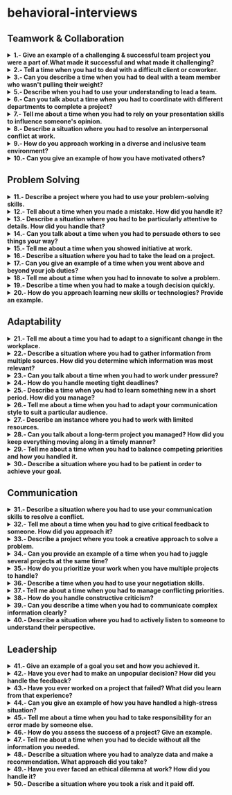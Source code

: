 # behavioral-interviews
## Teamwork & Collaboration 

<details>
<summary><b> 1.- Give an example of a challenging & successful team project you were a part of.What made it successful and what made it challenging?</b></summary>
<ul>
  <li>
    <b>Situation: </b> 
  </li>
  <li>
    <b>Task: </b> 
  </li>
  <li>
    <b>Action: </b> 
  </li>
  <li>
    <b>Result: </b> 
  </li>
</ul>
</details>
<details>
<summary><b> 2.- Tell a time when you had to deal with a difficult client or coworker.</b></summary>
<ul>
  <li>
    <b>Situation: </b> 
  </li>
  <li>
    <b>Task: </b> 
  </li>
  <li>
    <b>Action: </b> 
  </li>
  <li>
    <b>Result: </b> 
  </li>
</ul>
</details>
<details>
<summary><b> 3.- Can you describe a time when you had to deal with a team member who wasn't pulling their weight?</b></summary>
So I actually faced this kind of situation in one of my previous roles. And I can give you my experience. 
So we were working on a project and, we realized that on of other developer, they were not filfilling their commitments towards
the task that they were being assigned to and then that was causing a stain on the existing projec. So that developer was reasonably good
like there were no issues with him, but suddenly he started doing that. OS I reached out to him. I asked him, hey what is the issue? 
Is that something wrong that is going on? Why you are not able to do that? I asked that in a personal meeting and I realized that one of 
very close family members of that particular coworker was actually really sick and was in a very critical condition in the hospital. So that 
coworker was pretty stressed about that situation of that family memeber, maybe, like fighting for the life and death in the hospital and that 
was causing him all sorts of anxiety issues because that family member staying in the hospital the overall responsibilities were way too much
<ul>
  <li>
    <b>Situation: </b> 
  </li>
  <li>
    <b>Task: </b> 
  </li>
  <li>
    <b>Action: </b> 
  </li>
  <li>
    <b>Result: </b> 
  </li>
</ul>
</details>
<details>
<details>
<summary><b> 4.- How do you handle a situation where you disagree with a supervisor?</b></summary>
<ul>
  <li>
    <b>Situation: </b> In my previous role as a technical lead, we were developing a new feature for our primary application. My supervisor wanted to implement a particular approach to the feature that I felt was not optimal for the long-term maintainability and scalability of the system.
  </li>
  <li>
    <b>Task: </b> As the technical lead, it was my responsibility to ensure that the solutions we implemented were not only effective in the short term but also sustainable and efficient in the long run. I needed to address my concerns with my supervisor and propose a better solution without causing any conflict or delay in the project timeline.
  </li>
  <li>
    <b>Action: </b> I first gathered data and examples to support my perspective, including potential issues with the proposed approach and benefits of my suggested solution. I then scheduled a meeting with my supervisor to discuss my concerns. During the meeting, I respectfully outlined my points and presented my evidence. I emphasized the importance of maintainability and scalability, and how my approach would better serve those goals. I also showed that I understood the supervisor’s perspective and was open to finding a compromise.
  </li>
  <li>
    <b>Result: </b> My supervisor appreciated my preparation and the professional way I presented my case. We were able to have an open and constructive discussion. Ultimately, we agreed on a modified approach that incorporated elements from both of our ideas. This resulted in a more robust and maintainable solution that satisfied both immediate project needs and long-term objectives. This experience strengthened my relationship with my supervisor and demonstrated the value of open communication and collaboration in resolving disagreements.
  </li>
</ul>
</details>
<summary><b> 5.- Describe when you had to use your understanding to lead a team.</b></summary>
<ul>
  <li>
    <b>Situation: </b> 
  </li>
  <li>
    <b>Task: </b> 
  </li>
  <li>
    <b>Action: </b> 
  </li>
  <li>
    <b>Result: </b> 
  </li>
</ul>
</details>
<details>
<summary><b> 6.- Can you talk about a time when you had to coordinate with different departments to complete a project?</b></summary>
<ul>
  <li>
    <b>Situation: </b> 
  </li>
  <li>
    <b>Task: </b> 
  </li>
  <li>
    <b>Action: </b> 
  </li>
  <li>
    <b>Result: </b> 
  </li>
</ul>
</details>
<details>
<summary><b> 7.- Tell me about a time when you had to rely on your presentation skills to influence someone's opinion.</b></summary>
<ul>
  <li>
    <b>Situation: </b> 
  </li>
  <li>
    <b>Task: </b> 
  </li>
  <li>
    <b>Action: </b> 
  </li>
  <li>
    <b>Result: </b> 
  </li>
</ul>
</details>
<details>
<summary><b> 8.- Describe a situation where you had to resolve an interpersonal conflict at work.</b></summary>
<ul>
  <li>
    <b>Situation: </b> 
  </li>
  <li>
    <b>Task: </b> 
  </li>
  <li>
    <b>Action: </b> 
  </li>
  <li>
    <b>Result: </b> 
  </li>
</ul>
</details>
<details>
<summary><b> 9.- How do you approach working in a diverse and inclusive team environment?</b></summary>
<ul>
  <li>
    <b>Situation: </b> 
  </li>
  <li>
    <b>Task: </b> 
  </li>
  <li>
    <b>Action: </b> 
  </li>
  <li>
    <b>Result: </b> 
  </li>
</ul>
</details>
<details>
<summary><b> 10.- Can you give an example of how you have motivated others?</b></summary>
<ul>
  <li>
    <b>Situation: </b> 
  </li>
  <li>
    <b>Task: </b> 
  </li>
  <li>
    <b>Action: </b> 
  </li>
  <li>
    <b>Result: </b> 
  </li>
</ul>
</details>

## Problem Solving
<details>
<summary><b> 11.- Describe a project where you had to use your problem-solving skills.</b></summary>
<ul>
  <li>
    <b>Situation: </b> 
  </li>
  <li>
    <b>Task: </b> 
  </li>
  <li>
    <b>Action: </b> 
  </li>
  <li>
    <b>Result: </b> 
  </li>
</ul>
</details>
<details>
<summary><b> 12.- Tell about a time when you made a mistake. How did you handle it?</b></summary>
<ul>
  <li>
    <b>Situation: </b> 
  </li>
  <li>
    <b>Task: </b> 
  </li>
  <li>
    <b>Action: </b> 
  </li>
  <li>
    <b>Result: </b> 
  </li>
</ul>
</details>
<details>
<summary><b> 13.- Describe a situation where you had to be particularly attentive to details. How did you handle that?</b></summary>
<ul>
  <li>
    <b>Situation: </b> 
  </li>
  <li>
    <b>Task: </b> 
  </li>
  <li>
    <b>Action: </b> 
  </li>
  <li>
    <b>Result: </b> 
  </li>
</ul>
</details>
<details>
<summary><b> 14.- Can you talk about a time when you had to persuade others to see things your way?</b></summary>
<ul>
  <li>
    <b>Situation: </b> 
  </li>
  <li>
    <b>Task: </b> 
  </li>
  <li>
    <b>Action: </b> 
  </li>
  <li>
    <b>Result: </b> 
  </li>
</ul>
</details>
<details>
<summary><b> 15.- Tell me about a time when you showed initiative at work.</b></summary>
<ul>
  <li>
    <b>Situation: </b> 
  </li>
  <li>
    <b>Task: </b> 
  </li>
  <li>
    <b>Action: </b> 
  </li>
  <li>
    <b>Result: </b> 
  </li>
</ul>
</details>
<details>
<summary><b> 16.- Describe a situation where you had to take the lead on a project.</b></summary>
<ul>
  <li>
    <b>Situation: </b> 
  </li>
  <li>
    <b>Task: </b> 
  </li>
  <li>
    <b>Action: </b> 
  </li>
  <li>
    <b>Result: </b> 
  </li>
</ul>
</details>
<details>
<summary><b> 17.- Can you give an example of a time when you went above and beyond your job duties?</b></summary>
<ul>
  <li>
    <b>Situation: </b> 
  </li>
  <li>
    <b>Task: </b> 
  </li>
  <li>
    <b>Action: </b> 
  </li>
  <li>
    <b>Result: </b> 
  </li>
</ul>
</details>
<details>
<summary><b> 18.- Tell me about a time when you had to innovate to solve a problem.</b></summary>
<ul>
  <li>
    <b>Situation: </b> 
  </li>
  <li>
    <b>Task: </b> 
  </li>
  <li>
    <b>Action: </b> 
  </li>
  <li>
    <b>Result: </b> 
  </li>
</ul>
</details>
<details>
<summary><b> 19.- Describe a time when you had to make a tough decision quickly.</b></summary>
<ul>
  <li>
    <b>Situation: </b> 
  </li>
  <li>
    <b>Task: </b> 
  </li>
  <li>
    <b>Action: </b> 
  </li>
  <li>
    <b>Result: </b> 
  </li>
</ul>
</details>
<details>
<summary><b> 20.- How do you approach learning new skills or technologies? Provide an example.</b></summary>
<ul>
  <li>
    <b>Situation: </b> 
  </li>
  <li>
    <b>Task: </b> 
  </li>
  <li>
    <b>Action: </b> 
  </li>
  <li>
    <b>Result: </b> 
  </li>
</ul>
</details>

## Adaptability
<details>
<summary><b> 21.- Tell me about a time you had to adapt to a significant change in the workplace.</b></summary>
<ul>
  <li>
    <b>Situation: </b> 
  </li>
  <li>
    <b>Task: </b> 
  </li>
  <li>
    <b>Action: </b> 
  </li>
  <li>
    <b>Result: </b> 
  </li>
</ul>
</details>
<details>
<summary><b> 22.- Describe a situation where you had to gather information from multiple sources. How did you determine which information was most relevant?</b></summary>
<ul>
  <li>
    <b>Situation: </b> 
  </li>
  <li>
    <b>Task: </b> 
  </li>
  <li>
    <b>Action: </b> 
  </li>
  <li>
    <b>Result: </b> 
  </li>
</ul>
</details>
<details>
<summary><b> 23.- Can you talk about a time when you had to work under pressure?</b></summary>
<ul>
  <li>
    <b>Situation: </b> 
  </li>
  <li>
    <b>Task: </b> 
  </li>
  <li>
    <b>Action: </b> 
  </li>
  <li>
    <b>Result: </b> 
  </li>
</ul>
</details>
<details>
<summary><b> 24.- How do you handle meeting tight deadlines?</b></summary>
<ul>
  <li>
    <b>Situation: </b> 
  </li>
  <li>
    <b>Task: </b> 
  </li>
  <li>
    <b>Action: </b> 
  </li>
  <li>
    <b>Result: </b> 
  </li>
</ul>
</details>
<details>
<summary><b> 25.- Describe a time when you had to learn something new in a short period. How did you manage?</b></summary>
<ul>
  <li>
    <b>Situation: </b> 
  </li>
  <li>
    <b>Task: </b> 
  </li>
  <li>
    <b>Action: </b> 
  </li>
  <li>
    <b>Result: </b> 
  </li>
</ul>
</details>
<details>
<summary><b> 26.- Tell me about a time when you had to adapt your communication style to suit a particular audience.</b></summary>
<ul>
  <li>
    <b>Situation: </b> 
  </li>
  <li>
    <b>Task: </b> 
  </li>
  <li>
    <b>Action: </b> 
  </li>
  <li>
    <b>Result: </b> 
  </li>
</ul>
</details>
<details>
<summary><b> 27.- Describe an instance where you had to work with limited resources.</b></summary>
<ul>
  <li>
    <b>Situation: </b> 
  </li>
  <li>
    <b>Task: </b> 
  </li>
  <li>
    <b>Action: </b> 
  </li>
  <li>
    <b>Result: </b> 
  </li>
</ul>
</details>
<details>
<summary><b> 28.- Can you talk about a long-term project you managed? How did you keep everything moving along in a timely manner?</b></summary>
<ul>
  <li>
    <b>Situation: </b> 
  </li>
  <li>
    <b>Task: </b> 
  </li>
  <li>
    <b>Action: </b> 
  </li>
  <li>
    <b>Result: </b> 
  </li>
</ul>
</details>
<details>
<summary><b> 29.- Tell me about a time when you had to balance competing priorities and how you handled it.</b></summary>
<ul>
  <li>
    <b>Situation: </b> 
  </li>
  <li>
    <b>Task: </b> 
  </li>
  <li>
    <b>Action: </b> 
  </li>
  <li>
    <b>Result: </b> 
  </li>
</ul>
</details>
<details>
<summary><b> 30.- Describe a situation where you had to be patient in order to achieve your goal.</b></summary>
<ul>
  <li>
    <b>Situation: </b> 
  </li>
  <li>
    <b>Task: </b> 
  </li>
  <li>
    <b>Action: </b> 
  </li>
  <li>
    <b>Result: </b> 
  </li>
</ul>
</details>

## Communication
<details>
<summary><b> 31.- Describe a situation where you had to use your communication skills to resolve a conflict.</b></summary>
<ul>
  <li>
    <b>Situation: </b> 
  </li>
  <li>
    <b>Task: </b> 
  </li>
  <li>
    <b>Action: </b> 
  </li>
  <li>
    <b>Result: </b> 
  </li>
</ul>
</details>
<details>
<summary><b> 32.- Tell me about a time when you had to give critical feedback to someone. How did you approach it?</b></summary>
<ul>
  <li>
    <b>Situation: </b> 
  </li>
  <li>
    <b>Task: </b> 
  </li>
  <li>
    <b>Action: </b> 
  </li>
  <li>
    <b>Result: </b> 
  </li>
</ul>
</details>
<details>
<summary><b> 33.- Describe a project where you took a creative approach to solve a problem.</b></summary>
<ul>
  <li>
    <b>Situation: </b> 
  </li>
  <li>
    <b>Task: </b> 
  </li>
  <li>
    <b>Action: </b> 
  </li>
  <li>
    <b>Result: </b> 
  </li>
</ul>
</details>
<details>
<summary><b> 34.- Can you provide an example of a time when you had to juggle several projects at the same time?</b></summary>
<ul>
  <li>
    <b>Situation: </b> 
  </li>
  <li>
    <b>Task: </b> 
  </li>
  <li>
    <b>Action: </b> 
  </li>
  <li>
    <b>Result: </b> 
  </li>
</ul>
</details>
<details>
<summary><b> 35.- How do you prioritize your work when you have multiple projects to handle?</b></summary>
<ul>
  <li>
    <b>Situation: </b> 
  </li>
  <li>
    <b>Task: </b> 
  </li>
  <li>
    <b>Action: </b> 
  </li>
  <li>
    <b>Result: </b> 
  </li>
</ul>
</details>
<details>
<summary><b> 36.- Describe a time when you had to use your negotiation skills.</b></summary>
<ul>
  <li>
    <b>Situation: </b> 
  </li>
  <li>
    <b>Task: </b> 
  </li>
  <li>
    <b>Action: </b> 
  </li>
  <li>
    <b>Result: </b> 
  </li>
</ul>
</details>
<details>
<summary><b> 37.- Tell me about a time when you had to manage conflicting priorities.</b></summary>
<ul>
  <li>
    <b>Situation: </b> 
  </li>
  <li>
    <b>Task: </b> 
  </li>
  <li>
    <b>Action: </b> 
  </li>
  <li>
    <b>Result: </b> 
  </li>
</ul>
</details>
<details>
<summary><b> 38.- How do you handle constructive criticism?</b></summary>
<ul>
  <li>
    <b>Situation: </b> 
  </li>
  <li>
    <b>Task: </b> 
  </li>
  <li>
    <b>Action: </b> 
  </li>
  <li>
    <b>Result: </b> 
  </li>
</ul>
</details>
<details>
<summary><b> 39.- Can you describe a time when you had to communicate complex information clearly?</b></summary>
<ul>
  <li>
    <b>Situation: </b> 
  </li>
  <li>
    <b>Task: </b> 
  </li>
  <li>
    <b>Action: </b> 
  </li>
  <li>
    <b>Result: </b> 
  </li>
</ul>
</details>
<details>
<summary><b> 40.- Describe a situation where you had to actively listen to someone to understand their perspective.</b></summary>
<ul>
  <li>
    <b>Situation: </b> 
  </li>
  <li>
    <b>Task: </b> 
  </li>
  <li>
    <b>Action: </b> 
  </li>
  <li>
    <b>Result: </b> 
  </li>
</ul>
</details>

## Leadership
<details>
<summary><b> 41.- Give an example of a goal you set and how you achieved it.</b></summary>
<ul>
  <li>
    <b>Situation: </b> 
  </li>
  <li>
    <b>Task: </b> 
  </li>
  <li>
    <b>Action: </b> 
  </li>
  <li>
    <b>Result: </b> 
  </li>
</ul>
</details>
<details>
<summary><b> 42.- Have you ever had to make an unpopular decision? How did you handle the feedback?</b></summary>
<ul>
  <li>
    <b>Situation: </b> 
  </li>
  <li>
    <b>Task: </b> 
  </li>
  <li>
    <b>Action: </b> 
  </li>
  <li>
    <b>Result: </b> 
  </li>
</ul>
</details>
<details>
<summary><b> 43.- Have you ever worked on a project that failed? What did you learn from that experience?</b></summary>
<ul>
  <li>
    <b>Situation: </b> 
  </li>
  <li>
    <b>Task: </b> 
  </li>
  <li>
    <b>Action: </b> 
  </li>
  <li>
    <b>Result: </b> 
  </li>
</ul>
</details>
<details>
<summary><b> 44.- Can you give an example of how you have handled a high-stress situation?</b></summary>
<ul>
  <li>
    <b>Situation: </b> 
  </li>
  <li>
    <b>Task: </b> 
  </li>
  <li>
    <b>Action: </b> 
  </li>
  <li>
    <b>Result: </b> 
  </li>
</ul>
</details>
<details>
<summary><b> 45.- Tell me about a time when you had to take responsibility for an error made by someone else.</b></summary>
<ul>
  <li>
    <b>Situation: </b> 
  </li>
  <li>
    <b>Task: </b> 
  </li>
  <li>
    <b>Action: </b> 
  </li>
  <li>
    <b>Result: </b> 
  </li>
</ul>
</details>
<details>
<summary><b> 46.- How do you assess the success of a project? Give an example.</b></summary>
<ul>
  <li>
    <b>Situation: </b> 
  </li>
  <li>
    <b>Task: </b> 
  </li>
  <li>
    <b>Action: </b> 
  </li>
  <li>
    <b>Result: </b> 
  </li>
</ul>
</details>
<details>
<summary><b> 47.- Tell me about a time when you had to decide without all the information you needed.</b></summary>
<ul>
  <li>
    <b>Situation: </b> 
  </li>
  <li>
    <b>Task: </b> 
  </li>
  <li>
    <b>Action: </b> 
  </li>
  <li>
    <b>Result: </b> 
  </li>
</ul>
</details>
<details>
<summary><b> 48.- Describe a situation where you had to analyze data and make a recommendation. What approach did you take?</b></summary>
<ul>
  <li>
    <b>Situation: </b> 
  </li>
  <li>
    <b>Task: </b> 
  </li>
  <li>
    <b>Action: </b> 
  </li>
  <li>
    <b>Result: </b> 
  </li>
</ul>
</details>
<details>
<summary><b> 49.- Have you ever faced an ethical dilemma at work? How did you handle it?</b></summary>
<ul>
  <li>
    <b>Situation: </b> 
  </li>
  <li>
    <b>Task: </b> 
  </li>
  <li>
    <b>Action: </b> 
  </li>
  <li>
    <b>Result: </b> 
  </li>
</ul>
</details>
<details>
<summary><b> 50.- Describe a situation where you took a risk and it paid off.</b></summary>
<ul>
  <li>
    <b>Situation: </b> 
  </li>
  <li>
    <b>Task: </b> 
  </li>
  <li>
    <b>Action: </b> 
  </li>
  <li>
    <b>Result: </b> 
  </li>
</ul>
</details>
